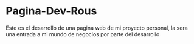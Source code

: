 # Pagina-Dev-Rous
Este es el desarrollo de una pagina web de mi proyecto personal, la sera una entrada a mi mundo de negocios por parte del desarrollo
